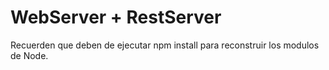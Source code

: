 # WebServer + RestServer

Recuerden que deben de ejecutar npm install para reconstruir los modulos de Node.
